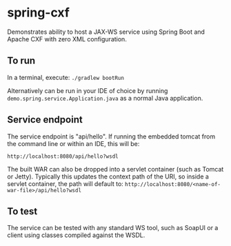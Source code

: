 # spring-cxf

Demonstrates ability to host a JAX-WS service using Spring Boot and Apache CXF with zero XML configuration.

## To run
In a terminal, execute: `./gradlew bootRun`

Alternatively can be run in your IDE of choice by running `demo.spring.service.Application.java` as a normal Java application.

## Service endpoint
The service endpoint is "api/hello".  If running the embedded tomcat from the command line or within an IDE, this will be:

    http://localhost:8080/api/hello?wsdl

The built WAR can also be dropped into a servlet container (such as Tomcat or Jetty).  Typically this updates the context path of the URI, so inside a servlet container, the path will default to: `http://localhost:8080/<name-of-war-file>/api/hello?wsdl`

## To test
The service can be tested with any standard WS tool, such as SoapUI or a client using classes compiled against the WSDL.